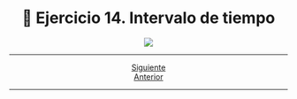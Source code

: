 <h1 align="center"> 📝 Ejercicio 14. Intervalo de tiempo</h1>

<div align="center">
  <img src="https://media.giphy.com/media/5ZTycLGtyk2fsIwD1R/giphy.gif"/>
 </div>

---

<div align="center">

[Siguiente](/Documentos/Ejercicio15.md)<br>
[Anterior](/Documentos/Ejercicio13.md)
 </div>

---